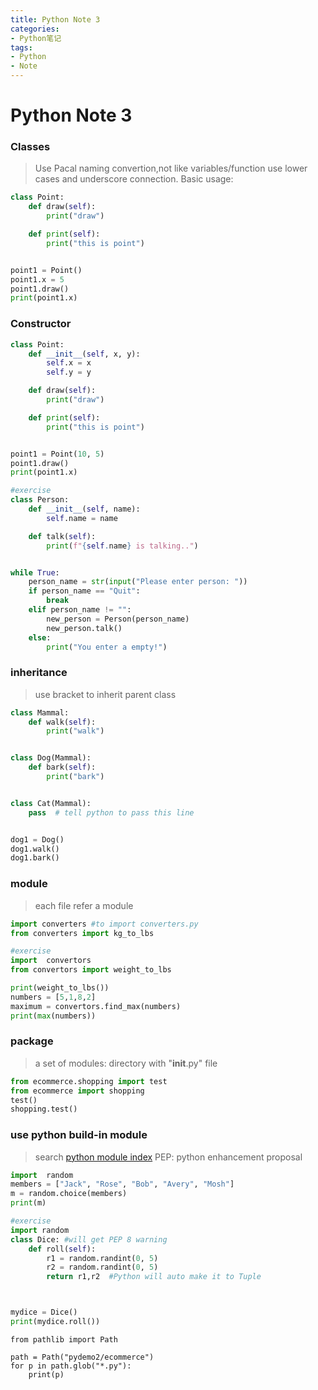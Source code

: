 ```yaml
---
title: Python Note 3
categories:
- Python笔记
tags: 
- Python
- Note
---
```

# Python Note 3

### Classes
> Use Pacal naming convertion,not like variables/function use lower cases and underscore connection.
> Basic usage:

```python
class Point:
	def draw(self):
		print("draw")

	def print(self):
		print("this is point")


point1 = Point()
point1.x = 5
point1.draw()
print(point1.x)
```

### Constructor

```python
class Point:
	def __init__(self, x, y):
		self.x = x
		self.y = y

	def draw(self):
		print("draw")

	def print(self):
		print("this is point")


point1 = Point(10, 5)
point1.draw()
print(point1.x)

#exercise
class Person:
	def __init__(self, name):
		self.name = name

	def talk(self):
		print(f"{self.name} is talking..")


while True:
	person_name = str(input("Please enter person: "))
	if person_name == "Quit":
		break
	elif person_name != "":
		new_person = Person(person_name)
		new_person.talk()
	else:
		print("You enter a empty!")

```

### inheritance
> use bracket to inherit parent class

```python
class Mammal:
	def walk(self):
		print("walk")


class Dog(Mammal):
	def bark(self):
		print("bark")


class Cat(Mammal):
	pass  # tell python to pass this line


dog1 = Dog()
dog1.walk()
dog1.bark()

```

### module
> each file refer a module

```python
import converters #to import converters.py
from converters import kg_to_lbs

#exercise
import  convertors
from convertors import weight_to_lbs

print(weight_to_lbs())
numbers = [5,1,8,2]
maximum = convertors.find_max(numbers)
print(max(numbers))
```

### package
> a set of modules: directory with "__init__.py" file

```python
from ecommerce.shopping import test
from ecommerce import shopping
test()
shopping.test()
```

### use python build-in module
> search [python module index](https://docs.python.org/3/py-modindex.html)
> PEP: python enhancement proposal

```python
import  random
members = ["Jack", "Rose", "Bob", "Avery", "Mosh"]
m = random.choice(members)
print(m)

#exercise
import random
class Dice: #will get PEP 8 warning
    def roll(self):
        r1 = random.randint(0, 5)
        r2 = random.randint(0, 5)
        return r1,r2  #Python will auto make it to Tuple



mydice = Dice()
print(mydice.roll())
```
```
from pathlib import Path

path = Path("pydemo2/ecommerce")
for p in path.glob("*.py"):
    print(p)

```

